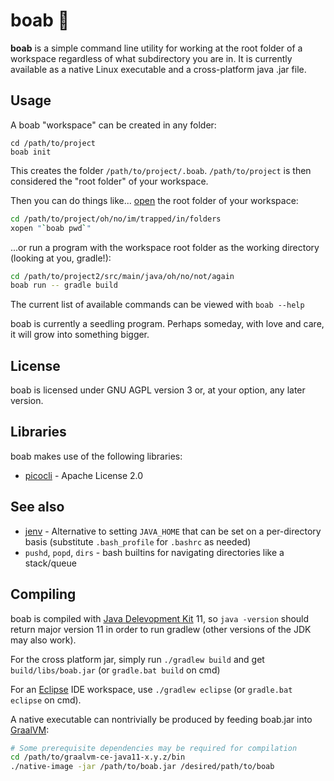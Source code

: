 # boab 🌳

**boab** is a simple command line utility for working at the root folder of a workspace regardless of what subdirectory you are in. It is currently available as a native Linux executable and a cross-platform java .jar file.

## Usage

A boab "workspace" can be created in any folder:

```
cd /path/to/project
boab init
```

This creates the folder `/path/to/project/.boab`. `/path/to/project` is then considered the "root folder" of your workspace.

Then you can do things like... [open](https://github.com/abstractsun/misc-tools/blob/master/xopen) the root folder of your workspace:

```sh
cd /path/to/project/oh/no/im/trapped/in/folders
xopen "`boab pwd`"
```

...or run a program with the workspace root folder as the working directory (looking at you, gradle!):

```sh
cd /path/to/project2/src/main/java/oh/no/not/again
boab run -- gradle build
```

The current list of available commands can be viewed with `boab --help`

boab is currently a seedling program. Perhaps someday, with love and care, it will grow into something bigger.

## License

boab is licensed under GNU AGPL version 3 or, at your option, any later version.

## Libraries

boab makes use of the following libraries:

- [picocli](https://picocli.info/) - Apache License 2.0

## See also

- [jenv](https://github.com/jenv/jenv/) - Alternative to setting `JAVA_HOME` that can be set on a per-directory basis (substitute `.bash_profile` for `.bashrc` as needed)
- `pushd`, `popd`, `dirs` - bash builtins for navigating directories like a stack/queue

## Compiling

boab is compiled with [Java Delevopment Kit](https://adoptopenjdk.net/) 11, so `java -version` should return major version 11 in order to run gradlew (other versions of the JDK may also work).

For the cross platform jar, simply run `./gradlew build` and get `build/libs/boab.jar` (or `gradle.bat build` on cmd)

For an [Eclipse](https://www.eclipse.org/downloads/) IDE workspace, use `./gradlew eclipse` (or `gradle.bat eclipse` on cmd).

A native executable can nontrivially be produced by feeding boab.jar into [GraalVM](https://www.graalvm.org/):

```sh
# Some prerequisite dependencies may be required for compilation
cd /path/to/graalvm-ce-java11-x.y.z/bin
./native-image -jar /path/to/boab.jar /desired/path/to/boab
```
